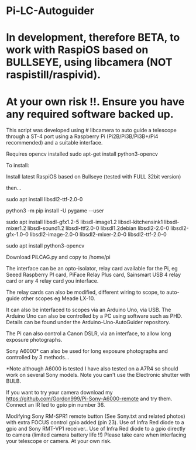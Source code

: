 # Pi-LC-Autoguider

# In development, therefore BETA, to work with RaspiOS based on BULLSEYE, using libcamera (NOT raspistill/raspivid).
# At your own risk !!. Ensure you have any required software backed up.

This script was developed using # libcamera to auto guide a telescope through a ST-4 port using a Raspberry Pi (Pi2B/Pi3B/Pi3B+/Pi4 recommended) and a suitable interface.

Requires opencv installed sudo apt-get install python3-opencv

To install:

Install latest RaspiOS based on Bullseye (tested with FULL 32bit version)

then...

sudo apt install libsdl2-ttf-2.0-0

python3 -m pip install -U pygame --user

sudo apt install libsdl-gfx1.2-5 libsdl-image1.2 libsdl-kitchensink1 libsdl-mixer1.2 libsdl-sound1.2 libsdl-ttf2.0-0 libsdl1.2debian libsdl2-2.0-0 libsdl2-gfx-1.0-0 libsdl2-image-2.0-0 libsdl2-mixer-2.0-0 libsdl2-ttf-2.0-0

sudo apt install python3-opencv

Download PiLCAG.py and copy to /home/pi

The interface can be an opto-isolator, relay card available for the Pi, eg Seeed Raspberry PI card, PiFace Relay Plus card, Sainsmart USB 4 relay card or any 4 relay card you interface.

The relay cards can also be modified, different wiring to scope, to auto-guide other scopes eg Meade LX-10.

It can also be interfaced to scopes via an Arduino Uno, via USB. The Arduino Uno can also be controlled by a PC using software such as PHD. Details can be found under the Arduino-Uno-AutoGuider repository.

The Pi can also control a Canon DSLR, via an interface, to allow long exposure photographs.

Sony A6000* can also be used for long exposure photographs and controlled by 3 methods...

*Note although A6000 is tested I have also tested on a A7R4 so should work on several Sony models. Note you can't use the Electronic shutter with BULB.

If you want to try your camera download my https://github.com/Gordon999/Pi-Sony-A6000-remote and try them. Connect an IR led to gpio pin number 36.

Modifying Sony RM-SPR1 remote button (See Sony.txt and related photos) with extra FOCUS control gpio added (pin 23).
Use of Infra Red diode to a gpio and Sony RMT-VP1 receiver..
Use of Infra Red diode to a gpio directly to camera (limited camera battery life !!)
Please take care when interfacing your telescope or camera. At your own risk.
